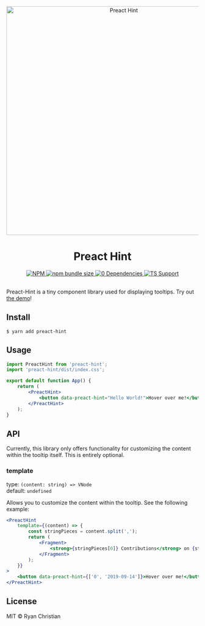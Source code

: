 <div align="center">
    <a href="https://rschristian.github.io/preact-hint">
      <img src="https://github.com/rschristian/preact-hint/blob/master/media/carbon.svg?raw=true" alt="Preact Hint" width="600" />
    </a>
</div>

<h1 align="center">Preact Hint</h1>

<div align="center">
    <a href="https://github.com/rschristian/preact-hint/blob/master/LICENSE">
        <img
           alt="NPM"
           src="https://img.shields.io/npm/l/preact-hint?color=blue"
         />
    </a>
    <a href="https://bundlephobia.com/result?p=preact-hint">
        <img
           alt="npm bundle size"
           src="https://img.shields.io/bundlephobia/minzip/preact-hint"
         />
    </a>
    <a href="https://npmjs.org/package/preact-hint">
        <img 
           alt="0 Dependencies"
           src="https://img.shields.io/david/rschristian/preact-hint?color=blue"
         />
    </a>
    <a href="https://npmjs.org/package/preact-hint">
        <img
            alt="TS Support"
            src="https://img.shields.io/npm/types/preact-hint"
        />
    </a>
</div>

<br />

Preact-Hint is a tiny component library used for displaying tooltips. Try out [the demo](https://rschristian.github.io/preact-hint)!

## Install

```
$ yarn add preact-hint
```

## Usage

```jsx
import PreactHint from 'preact-hint';
import 'preact-hint/dist/index.css';

export default function App() {
    return (
        <PreactHint>
            <button data-preact-hint="Hello World!">Hover over me!</button>
        </PreactHint>
    );
}
```

## API

Currently, this library only offers functionality for customizing the content within the tooltip itself. This is entirely optional.

### template
type: `(content: string) => VNode`<br/>
default: `undefined`

Allows you to customize the content within the tooltip. See the following example:

```jsx
<PreactHint
    template={(content) => {
        const stringPieces = content.split(',');
        return (
            <Fragment>
                <strong>{stringPieces[0]} Contributions</strong> on {stringPieces[1]}
            </Fragment>
        );
    }}
>
    <button data-preact-hint={['0', '2019-09-14']}>Hover over me!</button>
</PreactHint>
```

## License

MIT © Ryan Christian
